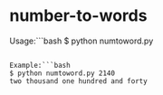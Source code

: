 # number-to-words

Usage:```bash
$ python numtoword.py <int>
```

Example:```bash
$ python numtoword.py 2140
two thousand one hundred and forty
```
